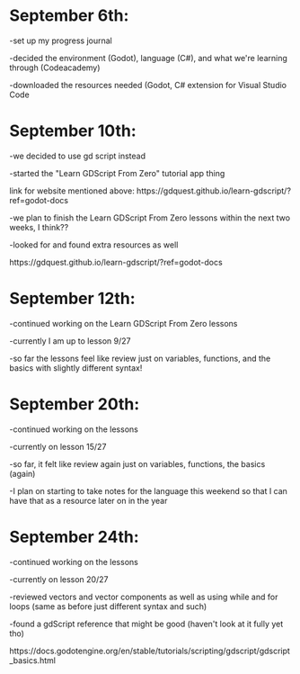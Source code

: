 <h1>September 6th:</h1>
<p>-set up my progress journal</p>
<p>-decided the environment (Godot), language (C#), and what we're learning through (Codeacademy)</p>
<p>-downloaded the resources needed (Godot, C# extension for Visual Studio Code</p>

<h1>September 10th:</h1>
<p>-we decided to use gd script instead</p>
<p>-started the "Learn GDScript From Zero" tutorial app thing</p>
<p>link for website mentioned above: https://gdquest.github.io/learn-gdscript/?ref=godot-docs</p>
<p>-we plan to finish the Learn GDScript From Zero lessons within the next two weeks, I think??</p>
<p>-looked for and found extra resources as well</p>
<p>https://gdquest.github.io/learn-gdscript/?ref=godot-docs</p>

<h1>September 12th:</h1>
<p>-continued working on the Learn GDScript From Zero lessons</p>
<p>-currently I am up to lesson 9/27</p>
<p>-so far the lessons feel like review just on variables, functions, and the basics with slightly different syntax!</p>

<h1>September 20th:</h1>
<p>-continued working on the lessons</p>
<p>-currently on lesson 15/27 </p>
<p>-so far, it felt like review again just on variables, functions, the basics (again) </p>
<p>-I plan on starting to take notes for the language this weekend so that I can have that as a resource later on in the year</p>

<h1>September 24th:</h1>
<p>-continued working on the lessons</p>
<p>-currently on lesson 20/27</p>
<p>-reviewed vectors and vector components as well as using while and for loops (same as before just different syntax and such)</p>
<p>-found a gdScript reference that might be good (haven't look at it fully yet tho)</p>
<p>https://docs.godotengine.org/en/stable/tutorials/scripting/gdscript/gdscript_basics.html</p>
